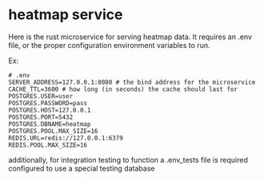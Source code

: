 # heatmap service

Here is the rust microservice for serving heatmap data. It requires an .env file, or the proper configuration environment variables to run.

Ex:
```
# .env
SERVER_ADDRESS=127.0.0.1:8080 # the bind address for the microservice
CACHE_TTL=3600 # how long (in seconds) the cache should last for
POSTGRES.USER=user
POSTGRES.PASSWORD=pass
POSTGRES.HOST=127.0.0.1
POSTGRES.PORT=5432
POSTGRES.DBNAME=heatmap
POSTGRES.POOL.MAX_SIZE=16
REDIS.URL=redis://127.0.0.1:6379
REDIS.POOL.MAX_SIZE=16
```

additionally, for integration testing to function a .env_tests file is required configured to use a special testing database
